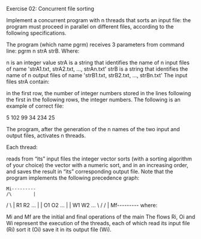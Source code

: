 Exercise 02: Concurrent file sorting

Implement a concurrent program with n threads that sorts an input file: the program must proceed in parallel on different files, according to the following specifications.

The program (which name pgrm) receives 3 parameters from command line: pgrm n strA strB.
Where:

n is an integer value
strA is a string that identifies the name of n input files of name 'strA1.txt, strA2.txt, …, strAn.txt'
strB is a string that identifies the name of n output files of name 'strB1.txt, strB2.txt, …, strBn.txt'
The input files strA contain:

in the first row, the number of integer numbers stored in the lines following the first
in the following rows, the integer numbers.
The following is an example of correct file:

5
102
99
34
234
25

The program, after the generation of the n names of the two input and output files, activates n threads.

Each thread:

reads from “its” input files the integer vector
sorts (with a sorting algorithm of your choice) the vector with a numeric sort, and in an increasing order, and saves the result in “its” corresponding output file.
Note that the program implements the following precedence graph:

    Mi---------
    /\        |  
   /  \       |
  R1    R2   ...
  |     |
  O1    O2   ...
  |     |
  W1    W2   ...
   \  /
    \/        |
    Mf---------
where:

Mi and Mf are the initial and final operations of the main
The flows Ri, Oi and Wi represent the execution of the threads, each of which
read its input file (Ri)
sort it (Oi)
save it in its output file (Wi).